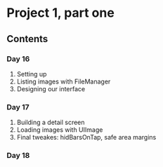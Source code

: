 # Project 1, part one

## Contents

### Day 16
1. Setting up 
2. Listing images with FileManager
3. Designing our interface

### Day 17 
1. Building a detail screen
2. Loading images with UIImage
3. Final tweakes: hidBarsOnTap, safe area margins

### Day 18
